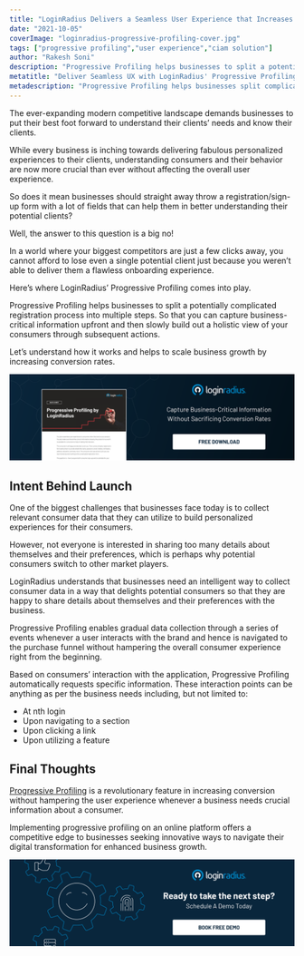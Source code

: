 ```yaml
---
title: "LoginRadius Delivers a Seamless User Experience that Increases Conversions through Enhanced Progressive Profiling"
date: "2021-10-05"
coverImage: "loginradius-progressive-profiling-cover.jpg"
tags: ["progressive profiling","user experience","ciam solution"]
author: "Rakesh Soni"
description: "Progressive Profiling helps businesses to split a potentially complicated registration process into multiple steps. you can capture business-critical information upfront and then slowly build out a holistic view of your consumers through subsequent actions."
metatitle: "Deliver Seamless UX with LoginRadius' Progressive Profiling"
metadescription: "Progressive Profiling helps businesses split complicated registration processes into multiple steps. Learn how LoginRadius’ feature works to scale business growth."
---
```


The ever-expanding modern competitive landscape demands businesses to put their best foot forward to understand their clients’ needs and know their clients. 

While every business is inching towards delivering fabulous personalized experiences to their clients, understanding consumers and their behavior are now more crucial than ever without affecting the overall user experience.

So does it mean businesses should straight away throw a registration/sign-up form with a lot of fields that can help them in better understanding their potential clients? 

Well, the answer to this question is a big no!

In a world where your biggest competitors are just a few clicks away, you cannot afford to lose even a single potential client just because you weren’t able to deliver them a flawless onboarding experience. 

Here’s where LoginRadius’ Progressive Profiling comes into play. 

Progressive Profiling helps businesses to split a potentially complicated registration process into multiple steps. So that you can capture business-critical information upfront and then slowly build out a holistic view of your consumers through subsequent actions.

Let’s understand how it works and helps to scale business growth by increasing conversion rates. 

[![Progressive-Profiling-DS](Progressive-Profiling-DS.png)](https://www.loginradius.com/resource/progressive-profiling-by-loginradius-2/)


## Intent Behind Launch 

One of the biggest challenges that businesses face today is to collect relevant consumer data that they can utilize to build personalized experiences for their consumers. 

However, not everyone is interested in sharing too many details about themselves and their preferences, which is perhaps why potential consumers switch to other market players. 

LoginRadius understands that businesses need an intelligent way to collect consumer data in a way that delights potential consumers so that they are happy to share details about themselves and their preferences with the business. 

Progressive Profiling enables gradual data collection through a series of events whenever a user interacts with the brand and hence is navigated to the purchase funnel without hampering the overall consumer experience right from the beginning. 

Based on consumers’ interaction with the application, Progressive Profiling automatically requests specific information. These interaction points can be anything as per the business needs including, but not limited to: 

* At nth login
* Upon navigating to a section
* Upon clicking a link
* Upon utilizing a feature

## Final Thoughts

[Progressive Profiling](https://www.loginradius.com/progressive-profiling/) is a revolutionary feature in increasing conversion without hampering the user experience whenever a business needs crucial information about a consumer. 

Implementing progressive profiling on an online platform offers a competitive edge to businesses seeking innovative ways to navigate their digital transformation for enhanced business growth. 

[![book-a-demo-loginradius](../../assets/book-a-demo-loginradius.png)](https://www.loginradius.com/contact-us?utm_source=blog&utm_medium=web&utm_campaign=loginradius-progressive-profiling)